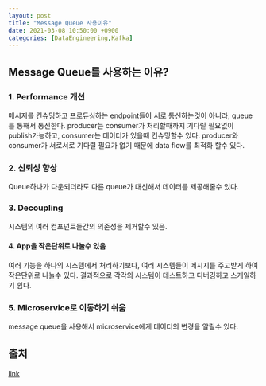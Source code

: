 ```yaml
---
layout: post
title: "Message Queue 사용이유"
date: 2021-03-08 10:50:00 +0900
categories: [DataEngineering,Kafka]
---
```


## Message Queue를 사용하는 이유?

### 1. Performance 개선

메시지를 컨슈밍하고 프로듀싱하는 endpoint들이 서로 통신하는것이 아니라, queue를 통해서 통신한다. producer는 consumer가 처리할때까지 기다릴 필요없이 publish가능하고, consumer는 데이터가 있을때 컨슈밍할수 있다. producer와 consumer가 서로서로 기다릴 필요가 없기 때문에 data flow를 최적화 할수 있다.

### 2. 신뢰성 향상

Queue하나가 다운되더라도 다른 queue가 대신해서 데이터를 제공해줄수 있다.

### 3. Decoupling

시스템의 여러 컴포넌트들간의 의존성을 제거할수 있음.

#### 4. App을 작은단위로 나눌수 있음

여러 기능을 하나의 시스템에서 처리하기보다, 여러 시스템들이 메시지를 주고받게 하여 작은단위로 나눌수 있다. 결과적으로 각각의 시스템이 테스트하고 디버깅하고 스케일하기 쉽다.

### 5. Microservice로 이동하기 쉬움

message queue을 사용해서 microservice에게 데이터의 변경을 알릴수 있다.

## 출처
[link](https://aws.amazon.com/message-queue/benefits/)
